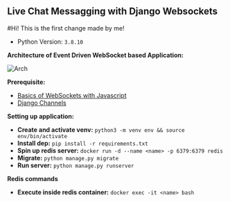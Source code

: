 ## Live Chat Messagging with Django Websockets
#Hi! This is the first change made by me!

- Python Version: ``3.8.10``

**Architecture of Event Driven WebSocket based Application:**

![Arch](https://miro.medium.com/max/1400/1*OjBd7k7l1LZ0dmpScoJbew.png)

**Prerequisite:**

-   [Basics of WebSockets with Javascript](https://javascript.info/websocket)
-   [Django Channels](https://channels.readthedocs.io/en/stable/)

**Setting up application:**
-   **Create and activate venv:** `python3 -m venv env && source env/bin/activate`
-   **Install dep:** `pip install -r requirements.txt`
-   **Spin up redis server:** `docker run -d --name <name> -p 6379:6379 redis`
-   **Migrate:** `python manage.py migrate`
-   **Run server:** `python manage.py runserver`

**Redis commands**

-   **Execute inside redis container:** `docker exec -it <name> bash`
